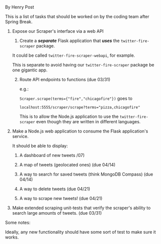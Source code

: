 By Henry Post

This is a list of tasks that should be worked on by the coding team after Spring
Break.

1.  Expose our Scraper's interface via a web API 

    1.  Create a **_separate_** Flask application that **_uses_** the
    `twitter-fire-scraper` package.
    
    It could be called `twitter-fire-scraper-webapi`, for example.
    
    This is separate to avoid having our `twitter-fire-scraper` package be one
    gigantic app.
    
    2.  Route API endpoints to functions (due 03/31)

        e.g.:
        
        `Scraper.scrape(terms={"fire","chicagofire"})` goes to
        
        `localhost:5555/scraper/scrape?terms="pizza,chicagofire"`
        
        This is to allow the Node.js application to use the
        `twitter-fire-scraper` even though they are written in different
        languages.

2.  Make a Node.js web application to consume the Flask application's service.
    
    It should be able to display: 
    
    1.  A dashboard of new tweets /07)

    2.  A map of tweets (geolocated ones) (due 04/14)

    3.  A way to search for saved tweets (think MongoDB Compass) (due 04/14)

    4.  A way to delete tweets (due 04/21)

    5.  A way to scrape new tweets! (due 04/21)
    
3.  Make extended scraping unit-tests that verify the scraper's ability to
search large amounts of tweets. (due 03/31)

Some notes:

Ideally, any new functionality should have some sort of test to make sure it works.
